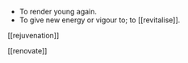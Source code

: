 - To render young again.
- To give new energy or vigour to; to [[revitalise]]. 

[[rejuvenation]]

[[renovate]]